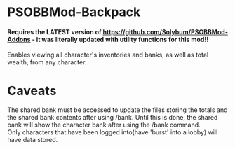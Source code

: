# PSOBBMod-Backpack<br>
#### Requires the LATEST version of https://github.com/Solybum/PSOBBMod-Addons - it was literally updated with utility functions for this mod!!<br>
Enables viewing all character's inventories and banks, as well as total wealth, from any character.<br>
# Caveats<br>
The shared bank must be accessed to update the files storing the totals and the shared bank contents after using /bank. Until this is done, the shared bank will show the character bank after using the /bank command.<br>
Only characters that have been logged into(have 'burst' into a lobby) will have data stored.
